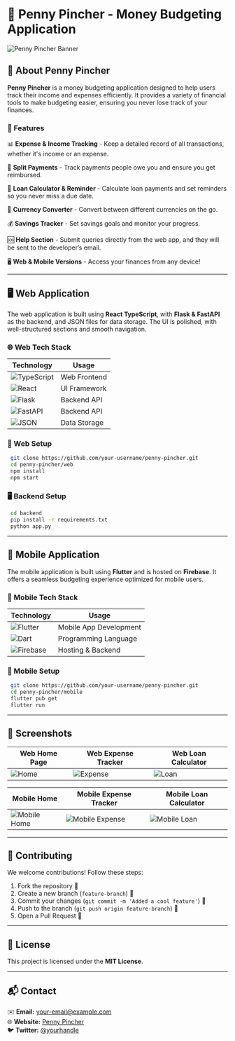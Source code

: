# 📌 Penny Pincher - Money Budgeting Application

![Penny Pincher Banner](https://via.placeholder.com/1200x400?text=Penny+Pincher)

## 🏦 About Penny Pincher
**Penny Pincher** is a money budgeting application designed to help users track their income and expenses efficiently. It provides a variety of financial tools to make budgeting easier, ensuring you never lose track of your finances.

### 🌟 Features

📊 **Expense & Income Tracking** - Keep a detailed record of all transactions, whether it's income or an expense.

💸 **Split Payments** - Track payments people owe you and ensure you get reimbursed.

📅 **Loan Calculator & Reminder** - Calculate loan payments and set reminders so you never miss a due date.

💱 **Currency Converter** - Convert between different currencies on the go.

💰 **Savings Tracker** - Set savings goals and monitor your progress.

🆘 **Help Section** - Submit queries directly from the web app, and they will be sent to the developer’s email.

🖥️ **Web & Mobile Versions** - Access your finances from any device!

---

## 🖥️ Web Application
The web application is built using **React TypeScript**, with **Flask & FastAPI** as the backend, and JSON files for data storage. The UI is polished, with well-structured sections and smooth navigation.

### 🌐 Web Tech Stack
| Technology | Usage |
|------------|-------|
| ![TypeScript](https://img.shields.io/badge/-TypeScript-007ACC?style=for-the-badge&logo=typescript&logoColor=white) | Web Frontend |
| ![React](https://img.shields.io/badge/-React-61DAFB?style=for-the-badge&logo=react&logoColor=white) | UI Framework |
| ![Flask](https://img.shields.io/badge/-Flask-000000?style=for-the-badge&logo=flask&logoColor=white) | Backend API |
| ![FastAPI](https://img.shields.io/badge/-FastAPI-009688?style=for-the-badge&logo=fastapi&logoColor=white) | Backend API |
| ![JSON](https://img.shields.io/badge/-JSON-000000?style=for-the-badge&logo=json&logoColor=white) | Data Storage |

### 📌 Web Setup
```bash
 git clone https://github.com/your-username/penny-pincher.git
 cd penny-pincher/web
 npm install
 npm start
```

### 🖥️ Backend Setup
```bash
 cd backend
 pip install -r requirements.txt
 python app.py
```

---

## 📱 Mobile Application
The mobile application is built using **Flutter** and is hosted on **Firebase**. It offers a seamless budgeting experience optimized for mobile users.

### 📱 Mobile Tech Stack
| Technology | Usage |
|------------|-------|
| ![Flutter](https://img.shields.io/badge/-Flutter-02569B?style=for-the-badge&logo=flutter&logoColor=white) | Mobile App Development |
| ![Dart](https://img.shields.io/badge/-Dart-0175C2?style=for-the-badge&logo=dart&logoColor=white) | Programming Language |
| ![Firebase](https://img.shields.io/badge/-Firebase-FFCA28?style=for-the-badge&logo=firebase&logoColor=black) | Hosting & Backend |

### 📌 Mobile Setup
```bash
 git clone https://github.com/your-username/penny-pincher.git
 cd penny-pincher/mobile
 flutter pub get
 flutter run
```

---

## 📸 Screenshots
| Web Home Page | Web Expense Tracker | Web Loan Calculator |
|--------------|-------------------|-------------------|
| ![Home](https://via.placeholder.com/300x600?text=Web+Home) | ![Expense](https://via.placeholder.com/300x600?text=Web+Expense) | ![Loan](https://via.placeholder.com/300x600?text=Web+Loan) |

| Mobile Home | Mobile Expense Tracker | Mobile Loan Calculator |
|--------------|-------------------|-------------------|
| ![Mobile Home](https://via.placeholder.com/300x600?text=Mobile+Home) | ![Mobile Expense](https://via.placeholder.com/300x600?text=Mobile+Expense) | ![Mobile Loan](https://via.placeholder.com/300x600?text=Mobile+Loan) |

---

## 🎉 Contributing
We welcome contributions! Follow these steps:
1. Fork the repository 🍴
2. Create a new branch (`feature-branch`) 🌱
3. Commit your changes (`git commit -m 'Added a cool feature'`) 📌
4. Push to the branch (`git push origin feature-branch`) 🚀
5. Open a Pull Request 📩

---

## 📜 License
This project is licensed under the **MIT License**.

---

## 📬 Contact
✉️ **Email:** your-email@example.com  
🌐 **Website:** [Penny Pincher](https://yourwebsite.com)  
🐦 **Twitter:** [@yourhandle](https://twitter.com/yourhandle)

